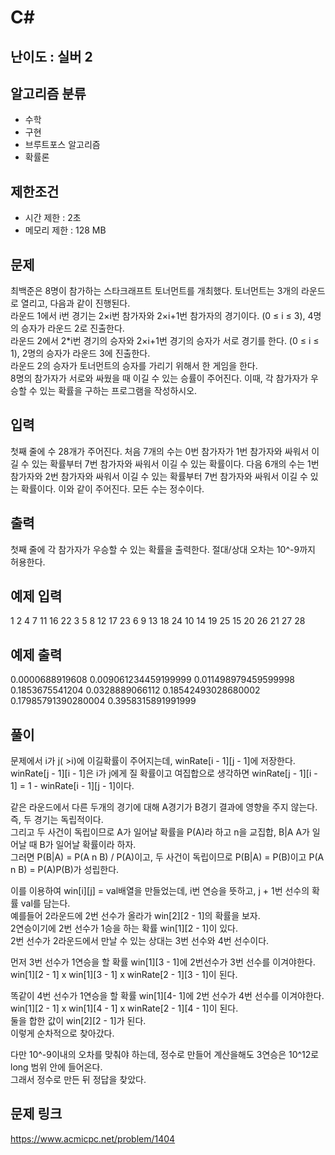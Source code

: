 # C#

## 난이도 : 실버 2

## 알고리즘 분류
  - 수학
  - 구현
  - 브루트포스 알고리즘
  - 확률론

## 제한조건
  - 시간 제한 : 2초
  - 메모리 제한 : 128 MB

## 문제
최백준은 8명이 참가하는 스타크래프트 토너먼트를 개최했다. 토너먼트는 3개의 라운드로 열리고, 다음과 같이 진행된다.<br/>
라운드 1에서 i번 경기는 2×i번 참가자와 2×i+1번 참가자의 경기이다. (0 ≤ i ≤ 3), 4명의 승자가 라운드 2로 진출한다.<br/>
라운드 2에서 2*i번 경기의 승자와 2×i+1번 경기의 승자가 서로 경기를 한다. (0 ≤ i ≤ 1), 2명의 승자가 라운드 3에 진출한다.<br/>
라운드 2의 승자가 토너먼트의 승자를 가리기 위해서 한 게임을 한다.<br/>
8명의 참가자가 서로와 싸웠을 때 이길 수 있는 승률이 주어진다. 이때, 각 참가자가 우승할 수 있는 확률을 구하는 프로그램을 작성하시오.<br/>


## 입력
첫째 줄에 수 28개가 주어진다. 처음 7개의 수는 0번 참가자가 1번 참가자와 싸워서 이길 수 있는 확률부터 7번 참가자와 싸워서 이길 수 있는 확률이다. 다음 6개의 수는 1번 참가자와 2번 참가자와 싸워서 이길 수 있는 확률부터 7번 참가자와 싸워서 이길 수 있는 확률이다. 이와 같이 주어진다. 모든 수는 정수이다.<br/>


## 출력
첫째 줄에 각 참가자가 우승할 수 있는 확률을 출력한다. 절대/상대 오차는 10^-9까지 허용한다.<br/>


## 예제 입력
1 2 4 7 11 16 22 3 5 8 12 17 23 6 9 13 18 24 10 14 19 25 15 20 26 21 27 28<br/>


## 예제 출력
0.0000688919608 0.009061234459199999 0.011498979459599998 0.1853675541204 0.0328889066112 0.18542493028680002 0.17985791390280004 0.3958315891991999<br/>


## 풀이
문제에서 i가 j( >i)에 이길확률이 주어지는데, winRate[i - 1][j - 1]에 저장한다.<br/>
winRate[j - 1][i - 1]은 i가 j에게 질 확률이고 여집합으로 생각하면 winRate[j - 1][i - 1] = 1 - winRate[i - 1][j - 1]이다.<br/>


같은 라운드에서 다른 두개의 경기에 대해 A경기가 B경기 결과에 영향을 주지 않는다. 즉, 두 경기는 독립적이다.<br/>
그리고 두 사건이 독립이므로 A가 일어날 확률을 P(A)라 하고 n을 교집합, B|A A가 일어날 때 B가 일어날 확률이라 하자.<br/>
그러면 P(B|A) = P(A n B) / P(A)이고, 두 사건이 독립이므로 P(B|A) = P(B)이고 P(A n B) = P(A)P(B)가 성립한다.<br/>


이를 이용하여 win[i][j] = val배열을 만들었는데, i번 연승을 뜻하고, j + 1번 선수의 확률 val를 담는다.<br/>
예를들어 2라운드에 2번 선수가 올라가 win[2][2 - 1]의 확률을 보자.<br/>
2연승이기에 2번 선수가 1승을 하는 확률 win[1][2 - 1]이 있다.<br/>
2번 선수가 2라운드에서 만날 수 있는 상대는 3번 선수와 4번 선수이다.<br/>


먼저 3번 선수가 1연승을 할 확률 win[1][3 - 1]에 2번선수가 3번 선수를 이겨야한다.<br/>
win[1][2 - 1] x win[1][3 - 1] x winRate[2 - 1][3 - 1]이 된다.<br/>

똑같이 4번 선수가 1연승을 할 확률 win[1][4- 1]에 2번 선수가 4번 선수를 이겨야한다.<br/>
win[1][2 - 1] x win[1][4 - 1] x winRate[2 - 1][4 - 1]이 된다.<br/>
둘을 합한 값이 win[2][2 - 1]가 된다.<br/>
이렇게 순차적으로 찾아갔다.<br/>


다만 10^-9이내의 오차를 맞춰야 하는데, 정수로 만들어 계산을해도 3연승은 10^12로 long 범위 안에 들어온다.<br/>
그래서 정수로 만든 뒤 정답을 찾았다.<br/>


## 문제 링크
https://www.acmicpc.net/problem/1404